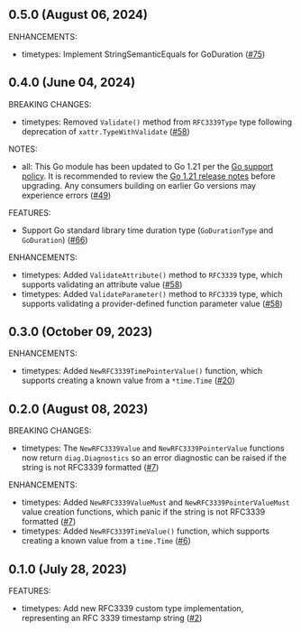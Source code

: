 ## 0.5.0 (August 06, 2024)

ENHANCEMENTS:

* timetypes: Implement StringSemanticEquals for GoDuration ([#75](https://github.com/hashicorp/terraform-plugin-framework-timetypes/issues/75))

## 0.4.0 (June 04, 2024)

BREAKING CHANGES:

* timetypes: Removed `Validate()` method from `RFC3339Type` type following deprecation of `xattr.TypeWithValidate` ([#58](https://github.com/hashicorp/terraform-plugin-framework-timetypes/issues/58))

NOTES:

* all: This Go module has been updated to Go 1.21 per the [Go support policy](https://go.dev/doc/devel/release#policy). It is recommended to review the [Go 1.21 release notes](https://go.dev/doc/go1.21) before upgrading. Any consumers building on earlier Go versions may experience errors ([#49](https://github.com/hashicorp/terraform-plugin-framework-timetypes/issues/49))

FEATURES:

* Support Go standard library time duration type (`GoDurationType` and `GoDuration`) ([#66](https://github.com/hashicorp/terraform-plugin-framework-timetypes/issues/66))

ENHANCEMENTS:

* timetypes: Added `ValidateAttribute()` method to `RFC3339` type, which supports validating an attribute value ([#58](https://github.com/hashicorp/terraform-plugin-framework-timetypes/issues/58))
* timetypes: Added `ValidateParameter()` method to `RFC3339` type, which supports validating a provider-defined function parameter value ([#58](https://github.com/hashicorp/terraform-plugin-framework-timetypes/issues/58))

## 0.3.0 (October 09, 2023)

ENHANCEMENTS:

* timetypes: Added `NewRFC3339TimePointerValue()` function, which supports creating a known value from a `*time.Time` ([#20](https://github.com/hashicorp/terraform-plugin-framework-timetypes/issues/20))

## 0.2.0 (August 08, 2023)

BREAKING CHANGES:

* timetypes: The `NewRFC3339Value` and `NewRFC3339PointerValue` functions now return `diag.Diagnostics` so an error diagnostic can be raised if the string is not RFC3339 formatted ([#7](https://github.com/hashicorp/terraform-plugin-framework-timetypes/issues/7))

ENHANCEMENTS:

* timetypes: Added `NewRFC3339ValueMust` and `NewRFC3339PointerValueMust` value creation functions, which panic if the string is not RFC3339 formatted ([#7](https://github.com/hashicorp/terraform-plugin-framework-timetypes/issues/7))
* timetypes: Added `NewRFC3339TimeValue()` function, which supports creating a known value from a `time.Time` ([#6](https://github.com/hashicorp/terraform-plugin-framework-timetypes/issues/6))

## 0.1.0 (July 28, 2023)

FEATURES:

* timetypes: Add new RFC3339 custom type implementation, representing an RFC 3339 timestamp string ([#2](https://github.com/hashicorp/terraform-plugin-framework-timetypes/issues/2))

